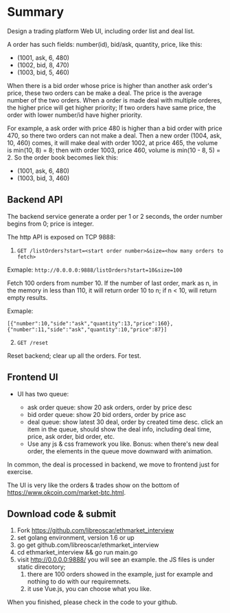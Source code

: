 # Summary

Design a trading platform Web UI, including order list and deal list.

A order has such fields: number(id), bid/ask, quantity, price, like this:

* (1001, ask, 6, 480)
* (1002, bid, 8, 470)
* (1003, bid, 5, 460)

When there is a bid order whose price is higher than another ask order's price, these two orders can be make a deal. The price is the average number of the two orders. When a order is made deal with multiple orderes, the higher price will get higher priority; If two orders have same price, the order with lower number/id have higher priority.

For example, a ask order with price 480 is higher than a bid order with price 470, so there two orders can not make a deal. Then a new order (1004, ask, 10, 460) comes, it will make deal with order 1002, at price 465, the volume is min(10, 8) = 8; then with order 1003, price 460, volume is min(10 - 8, 5) = 2. So the order book becomes liek this:

* (1001, ask, 6, 480)
* (1003, bid, 3, 460)

## Backend API

The backend service generate a order per 1 or 2 seconds, the order number begins from 0; price is integer.

The http API is exposed on TCP 9888:

1. `GET /listOrders?start=<start order number>&size=<how many orders to fetch>`

Exmaple: `http://0.0.0.0:9888/listOrders?start=10&size=100`

Fetch 100 orders from number 10. If the number of last order, mark as n, in the memory in less than 110, it will return order 10 to n; if n < 10, will return empty results.

Exmaple:

```
[{"number":10,"side":"ask","quantity":13,"price":160},{"number":11,"side":"ask","quantity":10,"price":87}]
```

2. `GET /reset`

Reset backend; clear up all the orders. For test.

## Frontend UI

* UI has two queue:

  * ask order queue: show 20 ask orders, order by price desc
  * bid order queue: show 20 bid orders, order by price asc
  * deal queue: show latest 30 deal, order by created time desc. click an item in the queue, should show the deal info, including deal time, price, ask order, bid order, etc.
  * Use any js & css framework you like. Bonus: when there's new deal order, the elements in the queue move downward with animation.

In common, the deal is processed in backend, we move to frontend just for exercise.

The UI is very like the orders & trades show on the bottom of https://www.okcoin.com/market-btc.html.

## Download code & submit

1.	Fork https://github.com/libreoscar/ethmarket_interview
2.	set golang environment, version 1.6 or up
3.	go get github.com/libreoscar/ethmarket_interview
4.	cd ethmarket_interview && go run main.go
5.	visit http://0.0.0.0:9888/ you will see an example. the JS files is under static direcotory;
    1.	there are 100 orders showed in the example, just for example and nothing to do with our requiremnets.
    2.	it use Vue.js, you can choose what you like.

When you finished, please check in the code to your github.